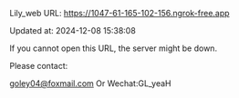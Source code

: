 Lily_web URL: https://1047-61-165-102-156.ngrok-free.app

Updated at: 2024-12-08 15:38:08

If you cannot open this URL, the server might be down.

Please contact: 

goley04@foxmail.com Or Wechat:GL_yeaH
